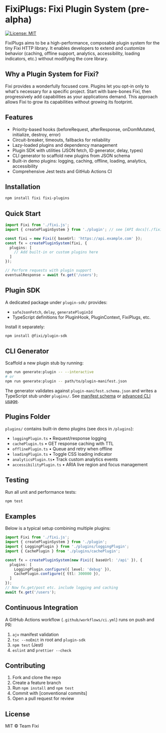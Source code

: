 # FixiPlugs: Fixi Plugin System (pre-alpha)
<!-- Badges -->
<!-- [![npm version](https://img.shields.io/npm/v/fixi-plugins.svg)](https://www.npmjs.com/package/fixi-plugins)  
[![Build Status](https://github.com/your-org/fixiplug/actions/workflows/ci.yml/badge.svg)](https://github.com/your-org/fixiplug/actions/workflows/ci.yml)   -->
[![License: MIT](https://img.shields.io/badge/License-MIT-blue.svg)](LICENSE)

FixiPlugs aims to be a high-performance, composable plugin system for the tiny Fixi HTTP library. It enables developers to extend and customize behavior (caching, offline support, analytics, accessibility, loading indicators, etc.) without modifying the core library.

## Why a Plugin System for Fixi?

Fixi provides a wonderfully focused core. Plugins let you opt-in only to what's necessary for a specific project. Start with bare-bones Fixi, then progressively add capabilities as your applications demand. This approach allows Fixi to grow its capabilities without growing its footprint.

## Features

- Priority-based hooks (beforeRequest, afterResponse, onDomMutated, initialize, destroy, error)
- Circuit-breaker, timeouts, fallbacks for reliability
- Lazy-loaded plugins and dependency management
- Plugin SDK with utilities (JSON fetch, ID generator, delay, types)
- CLI generator to scaffold new plugins from JSON schema
- Built-in demo plugins: logging, caching, offline, loading, analytics, accessibility
- Comprehensive Jest tests and GitHub Actions CI

## Installation

```bash
npm install fixi fixi-plugins
```

## Quick Start

```typescript
import Fixi from './fixi.js';
import { createPluginSystem } from './plugin'; // see [API docs](./fixi.d.ts)

const fixi = new Fixi({ baseUrl: 'https://api.example.com' });
const fx = createPluginSystem(fixi, {
  plugins: [
    // Add built-in or custom plugins here
  ]
});

// Perform requests with plugin support
eventualResponse = await fx.get('/users');
```

## Plugin SDK

A dedicated package under `plugin-sdk/` provides:

- `safeJsonFetch`, `delay`, `generatePluginId`
- TypeScript definitions for PluginHook, PluginContext, FixiPlugs, etc.

Install it separately:

```bash
npm install @fixi/plugin-sdk
```

## CLI Generator

Scaffold a new plugin stub by running:

```bash
npm run generate:plugin -- --interactive
# or
npm run generate:plugin -- path/to/plugin-manifest.json
```

The generator validates against `plugin-manifest.schema.json` and writes a TypeScript stub under `plugins/`.
See [manifest schema](./plugin-manifest.schema.json) or [advanced CLI usage](./next-plugins.md).

## Plugins Folder

`plugins/` contains built-in demo plugins (see docs in `/plugins`):

- `loggingPlugin.ts`  • Request/response logging
- `cachePlugin.ts`    • GET response caching with TTL
- `offlinePlugin.ts`  • Queue and retry when offline
- `loadingPlugin.ts`  • Toggle CSS loading indicator
- `analyticsPlugin.ts`• Track custom analytics events
- `accessibilityPlugin.ts` • ARIA live region and focus management

## Testing

Run all unit and performance tests:

```bash
npm test
```

## Examples

Below is a typical setup combining multiple plugins:

```typescript
import Fixi from './fixi.js';
import { createPluginSystem } from './plugin';
import { LoggingPlugin } from './plugins/loggingPlugin';
import { CachePlugin } from './plugins/cachePlugin';

const fx = createPluginSystem(new Fixi({ baseUrl: '/api' }), {
  plugins: [
    LoggingPlugin.configure({ level: 'debug' }),
    CachePlugin.configure({ ttl: 300000 }),
  ]
});
// Now fx.get/post etc. include logging and caching
await fx.get('/users');
```

## Continuous Integration

A GitHub Actions workflow (`.github/workflows/ci.yml`) runs on push and PR:

1. `ajv` manifest validation
2. `tsc --noEmit` in root and `plugin-sdk`
3. `npm test` (Jest)
4. `eslint` and `prettier --check`

## Contributing

1. Fork and clone the repo
2. Create a feature branch
3. Run `npm install` and `npm test`
4. Commit with [conventional commits]
5. Open a pull request for review

## License

MIT © Team Fixi